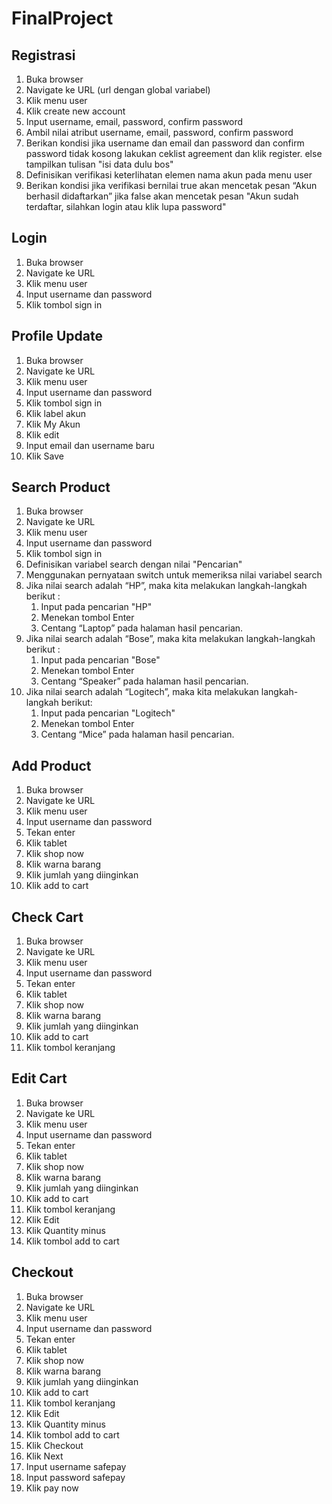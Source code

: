 # FinalProject

## Registrasi
1. Buka browser
2. Navigate ke URL (url dengan global variabel)
3. Klik menu user
4. Klik create new account
5. Input username, email, password, confirm password
6. Ambil nilai atribut username, email, password, confirm password
7. Berikan kondisi jika username dan email dan password dan confirm password tidak kosong lakukan ceklist agreement dan klik register. else tampilkan tulisan "isi data dulu bos"
8. Definisikan verifikasi keterlihatan elemen nama akun pada menu user
9. Berikan kondisi jika verifikasi bernilai true akan mencetak pesan “Akun berhasil didaftarkan” jika false akan mencetak pesan "Akun sudah terdaftar, silahkan login atau klik lupa password"

## Login
1. Buka browser
2. Navigate ke URL
3. Klik menu user
4. Input username dan password
5. Klik tombol sign in

## Profile Update
1. Buka browser
2. Navigate ke URL
3. Klik menu user
4. Input username dan password
5. Klik tombol sign in
6. Klik label akun
7. Klik My Akun
8. Klik edit
9. Input email dan username baru
10. Klik Save

## Search Product
1. Buka browser
2. Navigate ke URL
3. Klik menu user
4. Input username dan password
5. Klik tombol sign in
6. Definisikan variabel search dengan nilai "Pencarian"
7. Menggunakan pernyataan switch untuk memeriksa nilai variabel search
8. Jika nilai search adalah “HP”, maka kita melakukan langkah-langkah berikut :
   1. Input pada pencarian "HP"
   2. Menekan tombol Enter 
   3. Centang “Laptop” pada halaman hasil pencarian.
9. Jika nilai search adalah “Bose”, maka kita melakukan langkah-langkah berikut :
   1. Input pada pencarian "Bose"
   2. Menekan tombol Enter 
   3. Centang “Speaker” pada halaman hasil pencarian.
10. Jika nilai search adalah “Logitech”, maka kita melakukan langkah-langkah berikut:
    1. Input pada pencarian "Logitech"
    2. Menekan tombol Enter 
    3. Centang “Mice” pada halaman hasil pencarian.

## Add Product
1.  Buka browser
2. Navigate ke URL
3. Klik menu user
4. Input username dan password
5. Tekan enter
6. Klik tablet
7. Klik shop now
8. Klik warna barang
9. Klik jumlah yang diinginkan
10. Klik add to cart

## Check Cart
1.  Buka browser
2. Navigate ke URL
3. Klik menu user
4. Input username dan password
5. Tekan enter
6. Klik tablet
7. Klik shop now
8. Klik warna barang
9. Klik jumlah yang diinginkan
10. Klik add to cart
11. Klik tombol keranjang

## Edit Cart
1. Buka browser
2. Navigate ke URL
3. Klik menu user
4. Input username dan password
5. Tekan enter
6. Klik tablet
7. Klik shop now
8. Klik warna barang
9. Klik jumlah yang diinginkan
10. Klik add to cart
11. Klik tombol keranjang
12. Klik Edit
13. Klik Quantity minus
14. Klik tombol add to cart

## Checkout
1.  Buka browser
2. Navigate ke URL
3. Klik menu user
4. Input username dan password
5. Tekan enter
6. Klik tablet
7. Klik shop now
8. Klik warna barang
9. Klik jumlah yang diinginkan
10. Klik add to cart
11. Klik tombol keranjang
12. Klik Edit
13. Klik Quantity minus
14. Klik tombol add to cart
15. Klik Checkout
16. Klik Next
17. Input username safepay
18. Input password safepay
19. Klik pay now 
